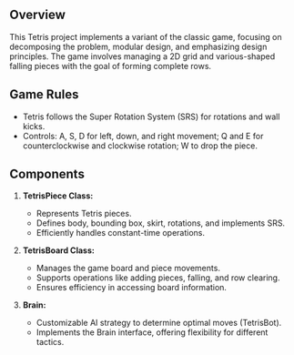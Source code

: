 ## Overview

This Tetris project implements a variant of the classic game, focusing on decomposing the problem, modular design, and emphasizing design principles. The game involves managing a 2D grid and various-shaped falling pieces with the goal of forming complete rows.

## Game Rules

- Tetris follows the Super Rotation System (SRS) for rotations and wall kicks.
- Controls: A, S, D for left, down, and right movement; Q and E for counterclockwise and clockwise rotation; W to drop the piece.

## Components

1. **TetrisPiece Class:**
   - Represents Tetris pieces.
   - Defines body, bounding box, skirt, rotations, and implements SRS.
   - Efficiently handles constant-time operations.

2. **TetrisBoard Class:**
   - Manages the game board and piece movements.
   - Supports operations like adding pieces, falling, and row clearing.
   - Ensures efficiency in accessing board information.

3. **Brain:**
   - Customizable AI strategy to determine optimal moves (TetrisBot).
   - Implements the Brain interface, offering flexibility for different tactics.

